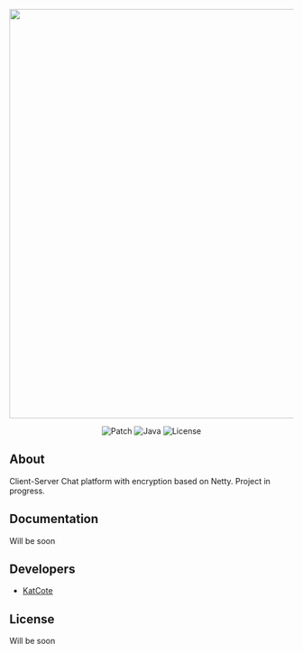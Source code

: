 <p align="center">
      <img src="https://i.ibb.co/rZF2rhn/CSChat2.png" width="726">
</p>

<p align="center">
   <img src="https://img.shields.io/badge/Patch-v0.5.1-yellowgreen" alt="Patch">
   <img src="https://img.shields.io/badge/Java-v18.0.2-orange" alt="Java">
         <img src="https://img.shields.io/badge/License-MIT-red" alt="License">
</p>




## About

Client-Server Chat platform with encryption based on Netty.
Project in progress.

## Documentation

Will be soon

## Developers

- [KatCote](https://github.com/KatCote)

## License

Will be soon
